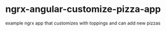 # ngrx-angular-customize-pizza-app
example ngrx app that customizes with toppings and can add new pizzas 
